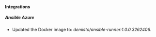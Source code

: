 
#### Integrations

##### Ansible Azure

- Updated the Docker image to: *demisto/ansible-runner:1.0.0.3262406*.


